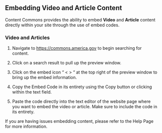 ## Embedding Video and Article Content

Content Commons provides the ability to embed **Video** and **Article** content directly within your site through the use of embed codes.

### Video and Articles
1. Navigate to https://commons.america.gov to begin searching for content.

2. Click on a search result to pull up the preview window.

3. Click on the embed icon “ < > “ at the top right of the preview window to bring up the embed information.

    <!--- IMAGE: Preview Window with embed icon highlighted --->

4. Copy the Embed Code in its entirety using the Copy button or clicking within the text field.

    <!--- IMAGE: Embed Code copy and button section highlighted --->

5. Paste the code directly into the text editor of the website page where you want to embed the video or article. Make sure to include the code in its entirety.

If you are having issues embedding content, please refer to the Help Page for more information.

